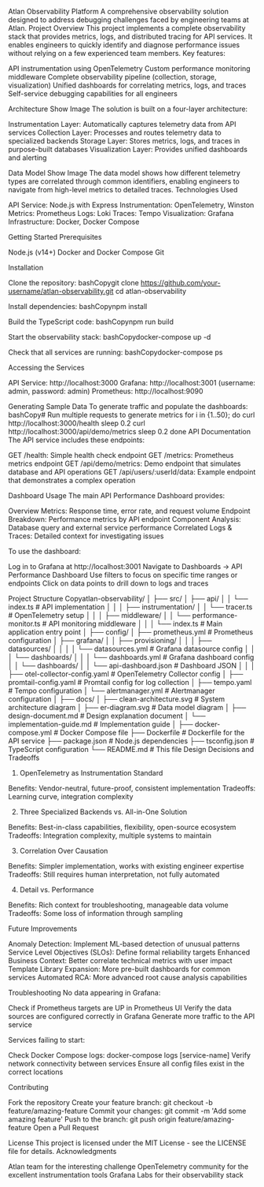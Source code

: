 Atlan Observability Platform
A comprehensive observability solution designed to address debugging challenges faced by engineering teams at Atlan.
Project Overview
This project implements a complete observability stack that provides metrics, logs, and distributed tracing for API services. It enables engineers to quickly identify and diagnose performance issues without relying on a few experienced team members.
Key features:

API instrumentation using OpenTelemetry
Custom performance monitoring middleware
Complete observability pipeline (collection, storage, visualization)
Unified dashboards for correlating metrics, logs, and traces
Self-service debugging capabilities for all engineers

Architecture
Show Image
The solution is built on a four-layer architecture:

Instrumentation Layer: Automatically captures telemetry data from API services
Collection Layer: Processes and routes telemetry data to specialized backends
Storage Layer: Stores metrics, logs, and traces in purpose-built databases
Visualization Layer: Provides unified dashboards and alerting

Data Model
Show Image
The data model shows how different telemetry types are correlated through common identifiers, enabling engineers to navigate from high-level metrics to detailed traces.
Technologies Used

API Service: Node.js with Express
Instrumentation: OpenTelemetry, Winston
Metrics: Prometheus
Logs: Loki
Traces: Tempo
Visualization: Grafana
Infrastructure: Docker, Docker Compose

Getting Started
Prerequisites

Node.js (v14+)
Docker and Docker Compose
Git

Installation

Clone the repository:
bashCopygit clone https://github.com/your-username/atlan-observability.git
cd atlan-observability

Install dependencies:
bashCopynpm install

Build the TypeScript code:
bashCopynpm run build

Start the observability stack:
bashCopydocker-compose up -d

Check that all services are running:
bashCopydocker-compose ps


Accessing the Services

API Service: http://localhost:3000
Grafana: http://localhost:3001 (username: admin, password: admin)
Prometheus: http://localhost:9090

Generating Sample Data
To generate traffic and populate the dashboards:
bashCopy# Run multiple requests to generate metrics
for i in {1..50}; do 
  curl http://localhost:3000/health
  sleep 0.2
  curl http://localhost:3000/api/demo/metrics
  sleep 0.2
done
API Documentation
The API service includes these endpoints:

GET /health: Simple health check endpoint
GET /metrics: Prometheus metrics endpoint
GET /api/demo/metrics: Demo endpoint that simulates database and API operations
GET /api/users/:userId/data: Example endpoint that demonstrates a complex operation

Dashboard Usage
The main API Performance Dashboard provides:

Overview Metrics: Response time, error rate, and request volume
Endpoint Breakdown: Performance metrics by API endpoint
Component Analysis: Database query and external service performance
Correlated Logs & Traces: Detailed context for investigating issues

To use the dashboard:

Log in to Grafana at http://localhost:3001
Navigate to Dashboards → API Performance Dashboard
Use filters to focus on specific time ranges or endpoints
Click on data points to drill down to logs and traces

Project Structure
Copyatlan-observability/
│
├── src/
│   ├── api/
│   │   └── index.ts                  # API implementation
│   │
│   ├── instrumentation/
│   │   └── tracer.ts                 # OpenTelemetry setup
│   │
│   ├── middleware/
│   │   └── performance-monitor.ts    # API monitoring middleware
│   │
│   └── index.ts                      # Main application entry point
│
├── config/
│   ├── prometheus.yml                # Prometheus configuration
│   ├── grafana/
│   │   ├── provisioning/
│   │   │   ├── datasources/
│   │   │   │   └── datasources.yml   # Grafana datasource config
│   │   │   └── dashboards/
│   │   │       └── dashboards.yml    # Grafana dashboard config
│   │   └── dashboards/
│   │       └── api-dashboard.json    # Dashboard JSON
│   │
│   ├── otel-collector-config.yaml    # OpenTelemetry Collector config
│   ├── promtail-config.yaml          # Promtail config for log collection
│   ├── tempo.yaml                    # Tempo configuration
│   └── alertmanager.yml              # Alertmanager configuration
│
├── docs/
│   ├── clean-architecture.svg        # System architecture diagram
│   ├── er-diagram.svg                # Data model diagram
│   ├── design-document.md            # Design explanation document
│   └── implementation-guide.md       # Implementation guide
│
├── docker-compose.yml                # Docker Compose file
├── Dockerfile                        # Dockerfile for the API service
├── package.json                      # Node.js dependencies
├── tsconfig.json                     # TypeScript configuration
└── README.md                         # This file
Design Decisions and Tradeoffs
1. OpenTelemetry as Instrumentation Standard

Benefits: Vendor-neutral, future-proof, consistent implementation
Tradeoffs: Learning curve, integration complexity

2. Three Specialized Backends vs. All-in-One Solution

Benefits: Best-in-class capabilities, flexibility, open-source ecosystem
Tradeoffs: Integration complexity, multiple systems to maintain

3. Correlation Over Causation

Benefits: Simpler implementation, works with existing engineer expertise
Tradeoffs: Still requires human interpretation, not fully automated

4. Detail vs. Performance

Benefits: Rich context for troubleshooting, manageable data volume
Tradeoffs: Some loss of information through sampling

Future Improvements

Anomaly Detection: Implement ML-based detection of unusual patterns
Service Level Objectives (SLOs): Define formal reliability targets
Enhanced Business Context: Better correlate technical metrics with user impact
Template Library Expansion: More pre-built dashboards for common services
Automated RCA: More advanced root cause analysis capabilities

Troubleshooting
No data appearing in Grafana:

Check if Prometheus targets are UP in Prometheus UI
Verify the data sources are configured correctly in Grafana
Generate more traffic to the API service

Services failing to start:

Check Docker Compose logs: docker-compose logs [service-name]
Verify network connectivity between services
Ensure all config files exist in the correct locations

Contributing

Fork the repository
Create your feature branch: git checkout -b feature/amazing-feature
Commit your changes: git commit -m 'Add some amazing feature'
Push to the branch: git push origin feature/amazing-feature
Open a Pull Request

License
This project is licensed under the MIT License - see the LICENSE file for details.
Acknowledgments

Atlan team for the interesting challenge
OpenTelemetry community for the excellent instrumentation tools
Grafana Labs for their observability stack
